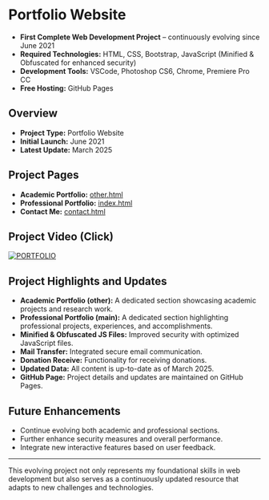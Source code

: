 # Portfolio Website

- **First Complete Web Development Project** – continuously evolving since June 2021  
- **Required Technologies:** HTML, CSS, Bootstrap, JavaScript (Minified & Obfuscated for enhanced security)
- **Development Tools:** VSCode, Photoshop CS6, Chrome, Premiere Pro CC
- **Free Hosting:** GitHub Pages

## Overview

- **Project Type:** Portfolio Website
- **Initial Launch:** June 2021
- **Latest Update:** March 2025

## Project Pages

- **Academic Portfolio:** [other.html](other.html)
- **Professional Portfolio:** [index.html](index.html)
- **Contact Me:** [contact.html](contact.html)

## Project Video (Click)

[![PORTFOLIO](https://img.youtube.com/vi/eZkfbAWZGPc/0.jpg)](https://www.youtube.com/watch?v=eZkfbAWZGPc)


## Project Highlights and Updates

- **Academic Portfolio (other):** A dedicated section showcasing academic projects and research work.
- **Professional Portfolio (main):** A dedicated section highlighting professional projects, experiences, and accomplishments.
- **Minified & Obfuscated JS Files:** Improved security with optimized JavaScript files.
- **Mail Transfer:** Integrated secure email communication.
- **Donation Receive:** Functionality for receiving donations.
- **Updated Data:** All content is up-to-date as of March 2025.
- **GitHub Page:** Project details and updates are maintained on GitHub Pages.

## Future Enhancements

- Continue evolving both academic and professional sections.
- Further enhance security measures and overall performance.
- Integrate new interactive features based on user feedback.

---

This evolving project not only represents my foundational skills in web development but also serves as a continuously updated resource that adapts to new challenges and technologies.
